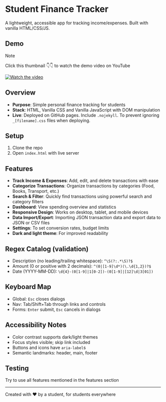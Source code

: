 # Student Finance Tracker

A lightweight, accessible app for tracking income/expenses. Built with vanilla HTML/CSS/JS.

## Demo

> [!NOTE]  
> Click this thumbnail 👇👇 to watch the demo video on YouTube

[![Watch the video](https://img.youtube.com/vi/Ghb4HhafHyM/sddefault.jpg)](https://youtu.be/Ghb4HhafHyM)

## Overview

- **Purpose**: Simple personal finance tracking for students
- **Stack**: HTML, Vanilla CSS and Vanilla JavaScript with DOM manipulation
- **Live**: Deployed on GitHub pages. Include `.nojekyll`. To prevent ignoring  `_[filename].css` files when deploying.

## Setup

1. Clone the repo
2. Open `index.html` with live server

## Features

- **Track Income & Expenses**: Add, edit, and delete transactions with ease
- **Categorize Transactions**: Organize transactions by categories (Food, Books, Transport, etc.)
- **Search & Filter**: Quickly find transactions using powerful search and category filters
- **Dashboard**: View spending overview and statistics
- **Responsive Design**: Works on desktop, tablet, and mobile devices
- **Data Import/Export**: Importing JSON transaction data and export data to JSON or CSV files
- **Settings**: To set conversion rates, budget limits
- **Dark and light theme**: For improved readability

## Regex Catalog (validation)

- Description (no leading/trailing whitespace): `^\S(?:.*\S)?$`
- Amount (0 or positive with 2 decimals): `^(0|[1-9]\d*)(\.\d{1,2})?$`
- Date (YYYY-MM-DD): `\d{4}-(0[1-9]|1[0-2])-(0[1-9]|[12]\d|3[01])`

## Keyboard Map

- Global: `Esc` closes dialogs
- Nav: Tab/Shift+Tab through links and controls
- Forms: `Enter` submit, `Esc` cancels in dialogs

## Accessibility Notes

- Color contrast supports dark/light themes
- Focus styles visible; skip link included
- Buttons and icons have `aria-label`s
- Semantic landmarks: header, main, footer

## Testing

Try to use all features mentioned in the features section

---

Created with ❤️ by a student, for students everywhere
